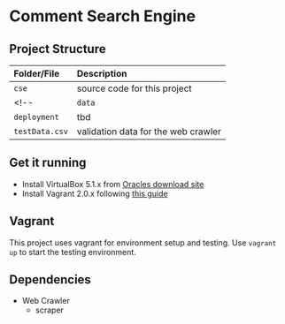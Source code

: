 # Comment Search Engine

## Project Structure

| Folder/File | Description |
|:-|:-|
| `cse` | source code for this project |
<!-- | `data` | downloaded data of the web crawler | -->
| `deployment` | tbd |
| `testData.csv` | validation data for the web crawler |

## Get it running

- Install VirtualBox 5.1.x from [Oracles download site](https://www.virtualbox.org/wiki/Download_Old_Builds_5_1)
- Install Vagrant 2.0.x following [this guide](https://www.vagrantup.com/intro/getting-started/index.html)

## Vagrant

This project uses vagrant for environment setup and testing. Use `vagrant up` to start the testing environment.

## Dependencies

- Web Crawler
  - scraper

